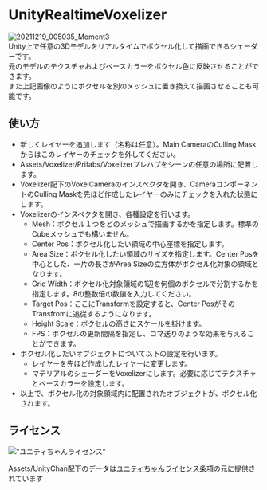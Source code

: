 # UnityRealtimeVoxelizer
![20211219_005035_Moment3](https://user-images.githubusercontent.com/8469918/146648770-a5ee3a10-4e2c-4123-8aab-47e746e47845.jpg)  
Unity上で任意の3Dモデルをリアルタイムでボクセル化して描画できるシェーダーです。    
元のモデルのテクスチャおよびベースカラーをボクセル色に反映させることができます。  
また上記画像のようにボクセルを別のメッシュに置き換えて描画させることも可能です。


## 使い方
- 新しくレイヤーを追加します（名称は任意）。Main CameraのCulling Maskからはこのレイヤーのチェックを外してください。
- Assets/Voxelizer/Prifabs/Voxelizerプレハブをシーンの任意の場所に配置します。
- Voxelizer配下のVoxelCameraのインスペクタを開き、CameraコンポーネントのCulling Maskを先ほど作成したレイヤーのみにチェックを入れた状態にします。
- Voxelizerのインスペクタを開き、各種設定を行います。
  - Mesh：ボクセル１つをどのメッシュで描画するかを指定します。標準のCubeメッシュでも構いません。
  - Center Pos：ボクセル化したい領域の中心座標を指定します。
  - Area Size：ボクセル化したい領域のサイズを指定します。Center Posを中心とした、一片の長さがArea Sizeの立方体がボクセル化対象の領域となります。
  - Grid Width：ボクセル化対象領域の1辺を何個のボクセルで分割するかを指定します。8の整数倍の数値を入力してください。
  - Target Pos：ここにTransformを設定すると、Center PosがそのTransfromに追従するようになります。
  - Height Scale：ボクセルの高さにスケールを掛けます。
  - FPS：ボクセルの更新間隔を指定し、コマ送りのような効果を与えることができます。
- ボクセル化したいオブジェクトについて以下の設定を行います。
  - レイヤーを先ほど作成したレイヤーに変更します。
  - マテリアルのシェーダーをVoxelizerにします。必要に応じてテクスチャとベースカラーを設定します。
- 以上で、ボクセル化の対象領域内に配置されたオブジェクトが、ボクセル化されます。
## ライセンス
<div><img src=”http://unity-chan.com/images/imageLicenseLogo.png” alt=”ユニティちゃんライセンス”><p>Assets/UnityChan配下のデータは<a href=”http://unity-chan.com/contents/license_jp/” target=”_blank”>ユニティちゃんライセンス条項</a>の元に提供されています</p></div>
